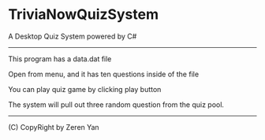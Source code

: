 # TriviaNowQuizSystem
A Desktop Quiz System powered by C#


*******************************************

This program has a data.dat file 

Open from menu, and it has ten questions inside of the file

You can play quiz game by clicking play button


The system will pull out three random question from the quiz pool.

********************************************
(C) CopyRight by Zeren Yan
